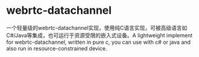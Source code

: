 # webrtc-datachannel
一个轻量级的webrtc-datachannel实现，使用纯C语言实现，可被高级语言如C#/Java等集成，也可运行于资源受限的嵌入式设备。A lightweight implement for webrtc-datachannel, written in pure c, you can use with c# or java and also run in resource-constrained device.
